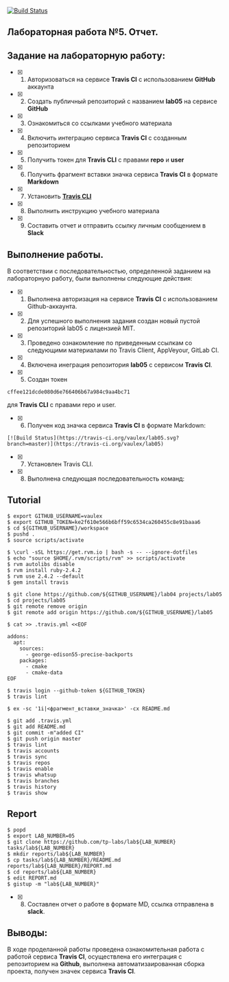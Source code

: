 [![Build Status](https://travis-ci.org/vaulex/lab05.svg?branch=master)](https://travis-ci.org/vaulex/lab05)
## Лабораторная работа №5. Отчет.

## Задание на лабораторную работу:

- [X] 1. Авторизоваться на сервисе **Travis CI** с использованием **GitHub** аккаунта
- [X] 2. Создать публичный репозиторий с названием **lab05** на сервисе **GitHub**
- [X] 3. Ознакомиться со ссылками учебного материала
- [X] 4. Включить интеграцию сервиса **Travis CI** с созданным репозиторием
- [X] 5. Получить токен для **Travis CLI** с правами **repo** и **user**
- [X] 6. Получить фрагмент вставки значка сервиса **Travis CI** в формате **Markdown**
- [X] 7. Установить [**Travis CLI**](https://github.com/travis-ci/travis.rb#installation)
- [X] 8. Выполнить инструкцию учебного материала
- [X] 9. Составить отчет и отправить ссылку личным сообщением в **Slack**

## Выполнение работы.
	
В соответствии с последовательностью, определенной заданием на лабораторную работу, были выполнены следующие действия:
- [X] 1. Выполнена авторизация на сервисе **Travis CI** с использованием Github-аккаунта.
- [X] 2. Для успешного выполнения задания создан новый пустой репозиторий lab05 с лицензией MIT.
- [X] 3. Проведено ознакомление по приведенным ссылкам со следующими материалами по Travis Client, AppVeyour, GitLab CI.
- [X] 4. Включена инеграция репозитория **lab05** с сервисом **Travis CI**.
- [X] 5. Создан токен
```ShellSession
cffee121dcde080d6e766406b67a984c9aa4bc71
```
для **Travis CLI** с правами repo и user.
- [X] 6. Получен код значка сервиса **Travis CI** в формате Markdown:
```ShellSession
[![Build Status](https://travis-ci.org/vaulex/lab05.svg?branch=master)](https://travis-ci.org/vaulex/lab05)
```
- [X] 7. Установлен Travis CLI.
- [X] 8. Выполнена следующая последовательность команд:

## Tutorial
```ShellSession
$ export GITHUB_USERNAME=vaulex
$ export GITHUB_TOKEN=ke2f610e566b6bff59c6534ca260455c8e91baaa6
$ cd ${GITHUB_USERNAME}/workspace
$ pushd .
$ source scripts/activate

$ \curl -sSL https://get.rvm.io | bash -s -- --ignore-dotfiles
$ echo "source $HOME/.rvm/scripts/rvm" >> scripts/activate
$ rvm autolibs disable
$ rvm install ruby-2.4.2
$ rvm use 2.4.2 --default
$ gem install travis

$ git clone https://github.com/${GITHUB_USERNAME}/lab04 projects/lab05
$ cd projects/lab05
$ git remote remove origin
$ git remote add origin https://github.com/${GITHUB_USERNAME}/lab05

$ cat >> .travis.yml <<EOF

addons:
  apt:
    sources:
      - george-edison55-precise-backports
    packages:
      - cmake
      - cmake-data
EOF

$ travis login --github-token ${GITHUB_TOKEN}
$ travis lint

$ ex -sc '1i|<фрагмент_вставки_значка>' -cx README.md

$ git add .travis.yml
$ git add README.md
$ git commit -m"added CI"
$ git push origin master
$ travis lint
$ travis accounts
$ travis sync
$ travis repos
$ travis enable
$ travis whatsup
$ travis branches
$ travis history
$ travis show
```
## Report
```ShellSession
$ popd
$ export LAB_NUMBER=05
$ git clone https://github.com/tp-labs/lab${LAB_NUMBER} tasks/lab${LAB_NUMBER}
$ mkdir reports/lab${LAB_NUMBER}
$ cp tasks/lab${LAB_NUMBER}/README.md reports/lab${LAB_NUMBER}/REPORT.md
$ cd reports/lab${LAB_NUMBER}
$ edit REPORT.md
$ gistup -m "lab${LAB_NUMBER}"
```
- [X] 8. Составлен отчет о работе в формате MD, ссылка отправлена в **slack**.

	
## Выводы:
В ходе проделанной работы проведена ознакомительная работа с работой сервиса **Travis CI**, осуществлена его интеграция с репозиторием на **Github**, выполнена автоматизаированная сборка проекта, получен значек сервиса **Travis CI**.
